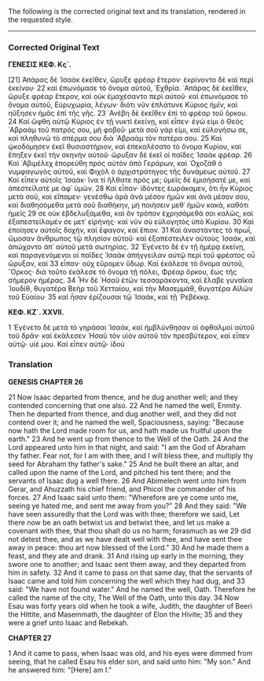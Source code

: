 The following is the corrected original text and its translation, rendered in the requested style.

***

### Corrected Original Text

**ΓΕΝΕΣΙΣ ΚΕΦ. Κς΄.**

[21] Ἀπάρας δὲ ᾿Ισαὰκ ἐκεῖθεν, ὤρυξε φρέαρ ἕτερον· ἐκρίνοντο δὲ καὶ περὶ ἐκείνου·
22 καὶ ἐπωνόμασε τὸ ὄνομα αὐτοῦ, ᾿Εχθρία. ᾿Απάρας δὲ ἐκεῖθεν, ὤρυξε φρέαρ ἕτερον, καὶ οὐκ ἐμαχέσαντο περὶ αὐτοῦ· καὶ ἐπωνόμασε τὸ ὄνομα αὐτοῦ, Εὐρυχωρία, λέγων· διότι νῦν ἐπλάτυνε Κύριος ἡμῖν, καὶ ηὔξησεν ἡμᾶς ἐπὶ τῆς γῆς.
23 ᾿Ανέβη δὲ ἐκεῖθεν ἐπὶ τὸ φρέαρ τοῦ ὅρκου.
24 Καὶ ὤφθη αὐτῷ Κύριος ἐν τῇ νυκτὶ ἐκείνῃ, καὶ εἶπεν· ἐγώ εἰμι ὁ Θεὸς ᾿Αβραὰμ τοῦ πατρός σου, μὴ φοβοῦ· μετὰ σοῦ γάρ εἰμι, καὶ εὐλογήσω σε, καὶ πληθυνῶ τὸ σπέρμα σου διὰ ᾿Αβραὰμ τὸν πατέρα σου.
25 Καὶ ᾠκοδόμησεν ἐκεῖ θυσιαστήριον, καὶ ἐπεκαλέσατο τὸ ὄνομα Κυρίου, καὶ ἔπηξεν ἐκεῖ τὴν σκηνὴν αὐτοῦ· ὤρυξαν δὲ ἐκεῖ οἱ παῖδες ᾿Ισαὰκ φρέαρ.
26 Καὶ ᾿Αβιμέλεχ ἐπορεύθη πρὸς αὐτὸν ἀπὸ Γεράρων, καὶ ᾿Οχοζὰθ ὁ νυμφαγωγὸς αὐτοῦ, καὶ Φιχὸλ ὁ ἀρχιστράτηγος τῆς δυνάμεως αὐτοῦ.
27 Καὶ εἶπεν αὐτοῖς ᾿Ισαάκ· ἵνα τί ἤλθατε πρός με; ὑμεῖς δὲ ἐμισήσατέ με, καὶ ἀπεστείλατέ με ἀφ᾿ ὑμῶν.
28 Καὶ εἶπαν· ἰδόντες ἑωράκαμεν, ὅτι ἦν Κύριος μετὰ σοῦ, καὶ εἴπαμεν· γενέσθω ἀρὰ ἀνὰ μέσον ἡμῶν καὶ ἀνὰ μέσον σου, καὶ διαθησόμεθα μετὰ σοῦ διαθήκην, μὴ ποιήσειν μεθ᾿ ἡμῶν κακά, καθότι ἡμεῖς
29 σε οὐκ ἐβδελυξάμεθα, καὶ ὃν τρόπον ἐχρησάμεθά σοι καλῶς, καὶ ἐξαπεστείλαμέν σε μετ᾿ εἰρήνης· καὶ νῦν σὺ εὐλογητὸς ὑπὸ Κυρίου.
30 Καὶ ἐποίησεν αὐτοῖς δοχήν, καὶ ἔφαγον, καὶ ἔπιον.
31 Καὶ ἀναστάντες τὸ πρωΐ, ὤμοσαν ἄνθρωπος τῷ πλησίον αὐτοῦ· καὶ ἐξαπέστειλεν αὐτοὺς ᾿Ισαάκ, καὶ ἀπώχοντο ἀπ᾿ αὐτοῦ μετὰ σωτηρίας.
32 ᾿Εγένετο δὲ ἐν τῇ ἡμέρᾳ ἐκείνῃ, καὶ παραγενόμενοι οἱ παῖδες ᾿Ισαὰκ ἀπήγγειλαν αὐτῷ περὶ τοῦ φρέατος οὗ ὤρυξαν, καὶ
33 εἶπαν· οὐχ εὕρομεν ὕδωρ. Καὶ ἐκάλεσε τὸ ὄνομα αὐτοῦ, ῎Ορκος· διὰ τοῦτο ἐκάλεσε τὸ ὄνομα τῇ πόλει, Φρέαρ ὅρκου, ἕως τῆς σήμερον ἡμέρας.
34 Ἦν δὲ ᾿Ησαῦ ἐτῶν τεσσαράκοντα, καὶ ἔλαβε γυναῖκα ᾿Ιουδίθ, θυγατέρα Βεὴρ τοῦ Χετταίου, καὶ τὴν Μασεμμάθ, θυγατέρα Αἰλὼν τοῦ Εὐαίου·
35 καὶ ἦσαν ἐρίζουσαι τῷ ᾿Ισαάκ, καὶ τῇ ῾Ρεβέκκᾳ.

**ΚΕΦ. ΚΖ΄. XXVII.**

1 ᾿Εγένετο δὲ μετὰ τὸ γηράσαι ᾿Ισαάκ, καὶ ἠμβλύνθησαν οἱ ὀφθαλμοὶ αὐτοῦ τοῦ δρᾶν· καὶ ἐκάλεσεν ᾿Ησαῦ τὸν υἱὸν αὐτοῦ τὸν πρεσβύτερον, καὶ εἶπεν αὐτῷ· υἱέ μου. Καὶ εἶπεν αὐτῷ· ἰδοὺ

### Translation

**GENESIS CHAPTER 26**

21 Now Isaac departed from thence, and he dug another well; and they contended concerning that one also.
22 And he named the well, Enmity. Then he departed from thence, and dug another well, and they did not contend over it; and he named the well, Spaciousness, saying: "Because now hath the Lord made room for us, and hath made us fruitful upon the earth."
23 And he went up from thence to the Well of the Oath.
24 And the Lord appeared unto him in that night, and said: "I am the God of Abraham thy father. Fear not, for I am with thee, and I will bless thee, and multiply thy seed for Abraham thy father's sake."
25 And he built there an altar, and called upon the name of the Lord, and pitched his tent there; and the servants of Isaac dug a well there.
26 And Abimelech went unto him from Gerar, and Ahuzzath his chief friend, and Phicol the commander of his forces.
27 And Isaac said unto them: "Wherefore are ye come unto me, seeing ye hated me, and sent me away from you?"
28 And they said: "We have seen assuredly that the Lord was with thee; therefore we said, Let there now be an oath betwixt us and betwixt thee, and let us make a covenant with thee, that thou shalt do us no harm; forasmuch as we
29 did not detest thee, and as we have dealt well with thee, and have sent thee away in peace: thou art now blessed of the Lord."
30 And he made them a feast, and they ate and drank.
31 And rising up early in the morning, they swore one to another; and Isaac sent them away, and they departed from him in safety.
32 And it came to pass on that same day, that the servants of Isaac came and told him concerning the well which they had dug, and
33 said: "We have not found water." And he named the well, Oath. Therefore he called the name of the city, The Well of the Oath, unto this day.
34 Now Esau was forty years old when he took a wife, Judith, the daughter of Beeri the Hittite, and Masemmath, the daughter of Elon the Hivite;
35 and they were a grief unto Isaac and Rebekah.

**CHAPTER 27**

1 And it came to pass, when Isaac was old, and his eyes were dimmed from seeing, that he called Esau his elder son, and said unto him: "My son." And he answered him: "[Here] am I."